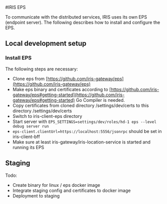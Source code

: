 #IRIS EPS

To communicate with the distributed services, IRIS uses its own EPS (endpoint server). The following describes how to install and configure the EPS.

## Local development setup

### Install EPS

The following steps are necessary:

- Clone eps from [https://github.com/iris-gateway/eps](https://github.com/iris-gateway/eps)
- Make eps binary and certificates according to [https://github.com/iris-gateway/eps#getting-started](https://github.com/iris-gateway/eps#getting-started) Go Compiler is needed.
- Copy certificates from cloned directory /settings/dev/certs to this directory /settings/dev/certs
- Switch to iris-client-eps directory
- Start server with `EPS_SETTINGS=settings/dev/roles/hd-1 eps --level debug server run`
- `eps-client.clientUrl=https://localhost:5556/jsonrpc` should be set in iris-client-bff
- Make sure at least iris-gateway/iris-location-service is started and running its EPS

## Staging

Todo:

- Create binary for linux / eps docker image
- Integrate staging config and certificates to docker image
- Deployment to staging
